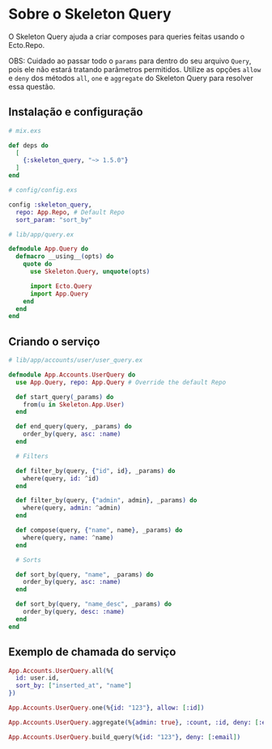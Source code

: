 # Sobre o Skeleton Query

O Skeleton Query ajuda a criar composes para queries feitas usando o Ecto.Repo.

OBS: Cuidado ao passar todo o `params` para dentro do seu arquivo `Query`, pois ele não estará tratando parâmetros permitidos. Utilize as opções `allow` e `deny` dos métodos `all`, `one` e `aggregate` do Skeleton Query para resolver essa questão.

## Instalação e configuração

```elixir
# mix.exs

def deps do
  [
    {:skeleton_query, "~> 1.5.0"}
  ]
end
```

```elixir
# config/config.exs

config :skeleton_query,
  repo: App.Repo, # Default Repo
  sort_param: "sort_by"
```

```elixir
# lib/app/query.ex

defmodule App.Query do
  defmacro __using__(opts) do
    quote do
      use Skeleton.Query, unquote(opts)

      import Ecto.Query
      import App.Query
    end
  end
end
```

## Criando o serviço

```elixir
# lib/app/accounts/user/user_query.ex

defmodule App.Accounts.UserQuery do
  use App.Query, repo: App.Query # Override the default Repo

  def start_query(_params) do
    from(u in Skeleton.App.User)
  end

  def end_query(query, _params) do
    order_by(query, asc: :name)
  end

  # Filters

  def filter_by(query, {"id", id}, _params) do
    where(query, id: ^id)
  end

  def filter_by(query, {"admin", admin}, _params) do
    where(query, admin: ^admin)
  end

  def compose(query, {"name", name}, _params) do
    where(query, name: ^name)
  end

  # Sorts

  def sort_by(query, "name", _params) do
    order_by(query, asc: :name)
  end

  def sort_by(query, "name_desc", _params) do
    order_by(query, desc: :name)
  end
end
```

## Exemplo de chamada do serviço

```elixir
App.Accounts.UserQuery.all(%{
  id: user.id,
  sort_by: ["inserted_at", "name"]
})

App.Accounts.UserQuery.one(%{id: "123"}, allow: [:id])

App.Accounts.UserQuery.aggregate(%{admin: true}, :count, :id, deny: [:email])

App.Accounts.UserQuery.build_query(%{id: "123"}, deny: [:email])
```